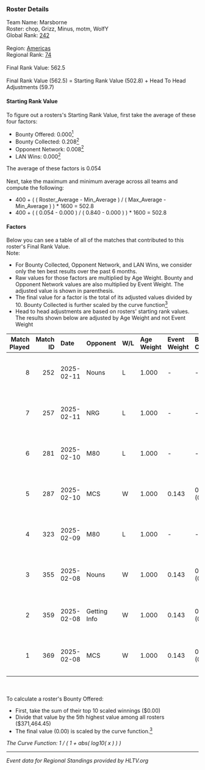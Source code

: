 ### Roster Details<br />
Team Name: Marsborne<br />
Roster: chop, Grizz, Minus, motm, WolfY<br />
Global Rank: [242](../../standings_global_2025_02_24.md)<br />
<br />
Region: [Americas]( ../../standings_americas_2025_02_24.md)<br />
Regional Rank: [74]( ../../standings_americas_2025_02_24.md)<br />
<br />
Final Rank Value:  562.5<br />
<br />
Final Rank Value (562.5) = Starting Rank Value (502.8) + Head To Head Adjustments (59.7)<br />

#### Starting Rank Value<br />
To figure out a rosters's Starting Rank Value, first take the average of these four factors:<br />
- Bounty Offered: 0.000[<sup>1</sup>](#table2)
- Bounty Collected: 0.208[<sup>2</sup>](#table1)
- Opponent Network: 0.008[<sup>2</sup>](#table1)
- LAN Wins: 0.000[<sup>2</sup>](#table1)

The average of these factors is 0.054<br />
<br />
Next, take the maximum and minimum average across all teams and compute the following:<br />
- 400 + ( ( Roster_Average - Min_Average ) / ( Max_Average - Min_Average ) ) * 1600 = 502.8
- 400 + ( ( 0.054 - 0.000 ) / ( 0.840 - 0.000 ) ) * 1600 = 502.8


#### Factors<br />
Below you can see a table of all of the matches that contributed to this roster's Final Rank Value.<br />
Note:<br />

- For Bounty Collected, Opponent Network, and LAN Wins, we consider only the ten best results over the past 6 months.
- Raw values for those factors are multiplied by Age Weight. Bounty and Opponent Network values are also multiplied by Event Weight. The adjusted value is shown in parenthesis.
- The final value for a factor is the total of its adjusted values divided by 10. Bounty Collected is further scaled by the curve function[<sup>3</sup>](#curveFunction)
- Head to head adjustments are based on rosters' starting rank values. The results shown below are adjusted by Age Weight and not Event Weight
<span id="table1"></span><br />


| Match Played | Match ID | Date       | Opponent     | W/L | Age Weight | Event Weight | Bounty Collected | Opponent Network | LAN Wins  | H2H Adj. | Roster                          |
| -: | -: | :- | :- | :- | :- | :- | :- | :- | :- | -: | :- |
|            8 |      252 | 2025-02-11 | Nouns        | L   | 1.000      | -            | -                | -                | -         |    -6.37 | chop, Grizz, Minus, motm, WolfY |
|            7 |      257 | 2025-02-11 | NRG          | L   | 1.000      | -            | -                | -                | -         |    -2.56 | chop, Grizz, Minus, motm, WolfY |
|            6 |      281 | 2025-02-10 | M80          | L   | 1.000      | -            | -                | -                | -         |    -3.18 | chop, Grizz, Minus, motm, WolfY |
|            5 |      287 | 2025-02-10 | MCS          | W   | 1.000      | 0.143        | 0.002 (0.000)    | 0.059 (0.008)    | 0 (0.000) |    16.30 | chop, Grizz, Minus, motm, WolfY |
|            4 |      323 | 2025-02-09 | M80          | L   | 1.000      | -            | -                | -                | -         |    -3.02 | chop, Grizz, Minus, motm, WolfY |
|            3 |      355 | 2025-02-08 | Nouns        | W   | 1.000      | 0.143        | 0.006 (0.001)    | 0.368 (0.053)    | 0 (0.000) |    26.23 | chop, Grizz, Minus, motm, WolfY |
|            2 |      359 | 2025-02-08 | Getting Info | W   | 1.000      | 0.143        | 0.000 (0.000)    | 0.059 (0.008)    | 0 (0.000) |    13.65 | chop, Grizz, Minus, motm, WolfY |
|            1 |      369 | 2025-02-08 | MCS          | W   | 1.000      | 0.143        | 0.002 (0.000)    | 0.059 (0.008)    | 0 (0.000) |    18.65 | chop, Grizz, Minus, motm, WolfY |

<br />
<span id="table2"></span><br />
To calculate a roster's Bounty Offered:<br />

- First, take the sum of their top 10 scaled winnings ($0.00)
- Divide that value by the 5th highest value among all rosters ($371,464.45)
- The final value (0.00) is scaled by the curve function.[<sup>3</sup>](#curveFunction)

<span id="curveFunction"></span>_The Curve Function: 1 / ( 1 + abs( log10( x ) ) )_<br />

---
_Event data for Regional Standings provided by HLTV.org_<br />
